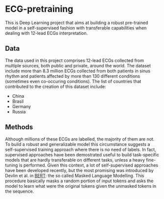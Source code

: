 # ECG-pretraining
This is Deep Learning project that aims at building a robust pre-trained model in a self-supervised fashion with transferable capabilities when dealing with 12-lead ECGs interpretation.

## Data
The data used in this project comprises 12-lead ECGs collected from multiple sources, both public and private, around the world. The dataset include more than 8.3 million ECGs collected from both patients in sinus rhythm and patients affected by more than 130 different conditions (sometimes even co-occuring conditions). The list of countries that contributed to the creation of this dataset include:
- China
- Brasil
- Germany
- Russia

## Methods
Although millions of these ECGs are labelled, the majority of them are not. To build a robust and generalizable model this circumstance suggests a self-supervised training approach where there is no need of labels. In fact, supervised approaches have been demostrated useful to build task-specific models that are hardly transferable on different tasks, unless a heavy fine-tuning is performed.  Given this context, a lot of self-supervised approaches have been developed recently, but the most promising was introduced by Devlin et al. in [BERT](https://arxiv.org/abs/1810.04805): the so called Masked Language Modelling. This procedure basically masks a random portion of input tokens and asks the model to learn what were the original tokens given the unmasked tokens in the sequence.

